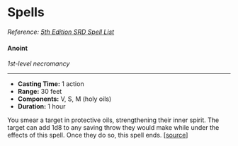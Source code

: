 # Spells

*Reference: [5th Edition SRD Spell List](https://5thsrd.org/spellcasting/spell_indexes/spells_by_name/)*

#### Anoint
*1st-level necromancy*
___
- **Casting Time:** 1 action
- **Range:** 30 feet
- **Components:** V, S, M (holy oils)
- **Duration:** 1 hour

You smear a target in protective oils, strengthening their inner spirit. The target can add 1d8 to any saving throw they would make while under the effects of this spell. Once they do so, this spell ends.  \[[source](http://homebrewery.naturalcrit.com/share/rJbYyhuSxW)\]

